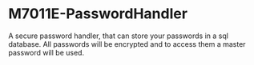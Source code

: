 # M7011E-PasswordHandler
A secure password handler, that can store your passwords in a sql database. All passwords will be encrypted and to access them a master password will be used.
